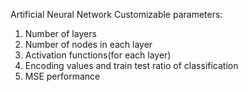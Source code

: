 Artificial Neural Network
Customizable parameters:
1. Number of layers
2. Number of nodes in each layer
3. Activation functions(for each layer)
4. Encoding values and train test ratio of classification
5. MSE performance
